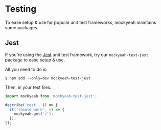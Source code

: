 # Testing

To ease setup & use for popular unit test frameworks, mockyeah maintains some packages.

## Jest

If you're using the [Jest](https://jestjs.io) unit test framework, try our `mockyeah-test-jest` package to ease setup & use.

All you need to do is:

```console
$ npm add --only=dev mockyeah-test-jest
```

Then, in your test files:

```js
import mockyeah from 'mockyeah-test-jest';

describe('test', () => {
  it('should work', () => {
    mockyeah.get('/');
  });
});
```

